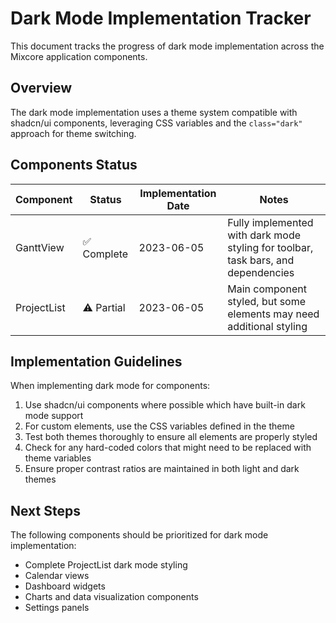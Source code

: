 # Dark Mode Implementation Tracker

This document tracks the progress of dark mode implementation across the Mixcore application components.

## Overview

The dark mode implementation uses a theme system compatible with shadcn/ui components, leveraging CSS variables and the `class="dark"` approach for theme switching.

## Components Status

| Component | Status | Implementation Date | Notes |
|-----------|--------|---------------------|-------|
| GanttView | ✅ Complete | 2023-06-05 | Fully implemented with dark mode styling for toolbar, task bars, and dependencies |
| ProjectList | ⚠️ Partial | 2023-06-05 | Main component styled, but some elements may need additional styling |

## Implementation Guidelines

When implementing dark mode for components:

1. Use shadcn/ui components where possible which have built-in dark mode support
2. For custom elements, use the CSS variables defined in the theme
3. Test both themes thoroughly to ensure all elements are properly styled
4. Check for any hard-coded colors that might need to be replaced with theme variables
5. Ensure proper contrast ratios are maintained in both light and dark themes

## Next Steps

The following components should be prioritized for dark mode implementation:

- Complete ProjectList dark mode styling
- Calendar views
- Dashboard widgets
- Charts and data visualization components
- Settings panels 